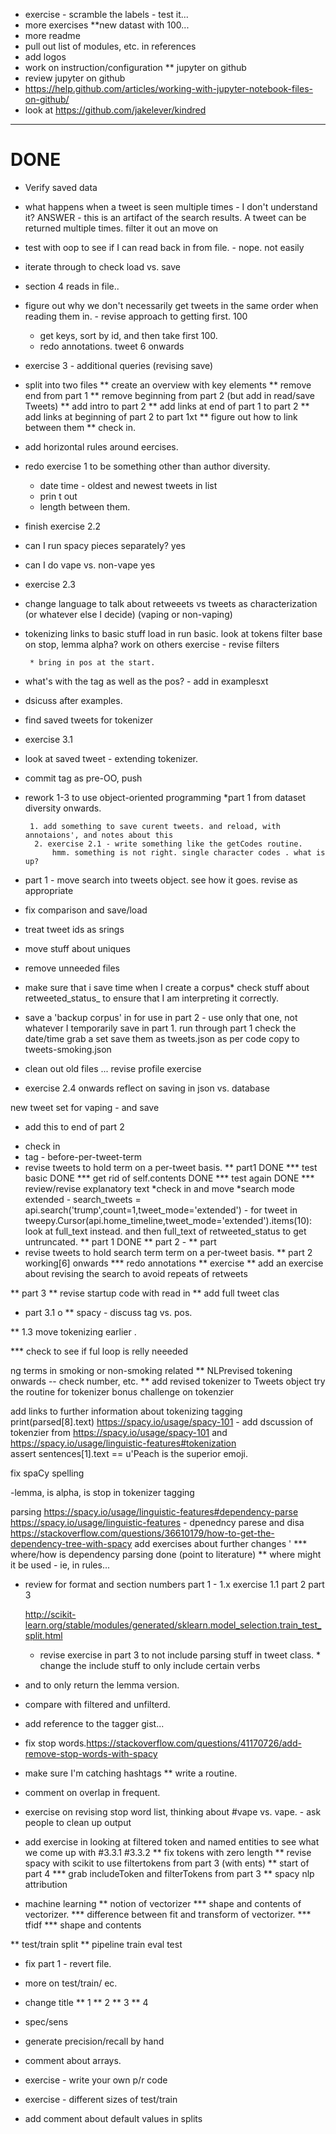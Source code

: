 * exercise - scramble the labels   - test it...
* more exercises
**new datast with 100...
* more readme
* pull out list of modules, etc. in references
* add logos
* work on instruction/configuration
** jupyter on github
* review jupyter on github
* https://help.github.com/articles/working-with-jupyter-notebook-files-on-github/ 
* look at   https://github.com/jakelever/kindred
---
# DONE
* Verify saved data
* what happens when a tweet is seen multiple times - I don't
  understand it?  ANSWER - this is an artifact of the search results. A tweet can be returned multiple times. filter it out an move on
* test with oop to see if I can read back in from file. - nope. not easily
* iterate through to check load vs. save
* section 4 reads in file..
* figure out why we don't necessarily get tweets in the same order when reading them in.  - revise approach to getting first. 100
  - get keys, sort by id, and then take first 100.
  * redo annotations. tweet 6 onwards
* exercise 3 - additional queries (revising save)
* split into two files
** create an overview with key elements
** remove end from part 1
** remove beginning from part 2 (but add in read/save Tweets)
** add intro to part 2
** add links at end of part 1 to part 2
** add links at beginning of part 2 to part 1xt
** figure out how to link between them
** check in.
* add horizontal rules around eercises.
* redo exercise 1 to be something other than author diversity.
    * date time  - oldest and newest tweets in list
    * prin t out 
    * length between them. 
* finish exercise 2.2
* can I run spacy pieces separately? yes
* can I do vape vs. non-vape yes
* exercise 2.3
* change language to talk about retweeets vs tweets as characterization (or whatever else I decide) (vaping or non-vaping)

* tokenizing
    links to basic stuff 
    load in
    run basic.
    look at tokens
     filter base on stop, lemma
       alpha?
       work on others
       exercise - revise filters
       
       * bring in pos at the start. 
* what's with the tag as well as the pos?  - add in examplesxt
* dsicuss after examples. 

* find saved tweets for tokenizer 
* exercise 3.1
* look at saved tweet - extending tokenizer.
* commit tag as pre-OO, push
* rework 1-3 to use object-oriented programming
    *part 1 from dataset diversity onwards.
    
       1. add something to save curent tweets. and reload, with annotaions', and notes about this
        2. exercise 2.1 - write something like the getCodes routine.
            hmm. something is not right. single character codes . what is up?
     
 
* part 1 - move search into tweets object. see how it goes. revise as appropriate
* fix comparison and save/load
* treat tweet ids as srings
* move stuff about uniques

* remove unneeded files
* make sure that i save time when I create a corpus*
check stuff about retweeted_status_ to ensure that I am interpreting it correctly.
* save a 'backup corpus' in  for use in part 2 - use only that one, not whatever I temporarily save in part 1. 
    run through part 1
    check the date/time
    grab a set
    save them as tweets.json as per code
    copy to tweets-smoking.json 
    
    
- clean out old files ...
       revise profile exercise

* exercise 2.4 onwards
    reflect on saving in json vs. database

new tweet set for vaping  - and save
  - add this to end of part 2
* check in
* tag - before-per-tweet-term 
* revise tweets to hold term on a per-tweet basis. 
** part1 DONE 
*** test basic DONE
*** get rid of self.contents DONE
*** test again DONE 
*** review/revise explanatory text
*check in and move
*search mode extended - search_tweets = api.search('trump',count=1,tweet_mode='extended') - 
  for tweet in tweepy.Cursor(api.home_timeline,tweet_mode='extended').items(10):
  look at full_text instead.
  and then full_text of retweeted_status to get untruncated.
**    part 1  DONE 
**    part 2  -
**    part 
* revise tweets to hold search term term on a per-tweet basis. 
** part 2   working[6] onwards
*** redo annotations
** exercise
** add an exercise
 about revising the search to avoid repeats of retweets
 
** part 3
** revise startup code with read in
** add full tweet clas

* part 3.1 o
** spacy - discuss tag vs. pos.

** 1.3 move tokenizing earlier .

*** check to see if ful loop is relly neeeded

ng terms in smoking or non-smoking related
** NLPrevised tokening onwards -- check number, etc.
 ** add revised tokenizer to Tweets object
 try the routine for tokenizer
bonus challenge on tokenzier

add links to further information about tokenizing
tagging 
print(parsed[8].text)
     https://spacy.io/usage/spacy-101
	- add dscussion of tokenzier from https://spacy.io/usage/spacy-101 and 
	  https://spacy.io/usage/linguistic-features#tokenization   
      	  assert sentences[1].text == u'Peach is the superior emoji.
          
 fix spaCy spelling
 
 -lemma, is alpha, is stop in tokenizer
tagging

parsing
    https://spacy.io/usage/linguistic-features#dependency-parse
    	  https://spacy.io/usage/linguistic-features - dpenedncy    parese and disa
    https://stackoverflow.com/questions/36610179/how-to-get-the-dependency-tree-with-spacy
    add exercises about further changes
'
 *** where/how is dependency parsing done (point to literature)
 ** where might it be used - ie, in rules...
 
 * review for format and section numbers
    part 1 - 1.x
        exercise 1.1
      part 2
      part 3
      
      
      http://scikit-learn.org/stable/modules/generated/sklearn.model_selection.train_test_split.html
      * revise exercise in part 3 to not include parsing stuff in tweet class. * change the include stuff to only include certain verbs
* and to only return the lemma version.
* compare with filtered and unfilterd.

* add reference to the tagger gist...
* fix stop words.https://stackoverflow.com/questions/41170726/add-remove-stop-words-with-spacy
* make sure I'm catching hashtags
** write a routine.
* comment on overlap in frequent.
* exercise on revising stop word list, thinking about #vape vs. vape. - ask people to clean up output
* add exercise in looking at filtered token and named entities to see what we come up with 
  #3.3.1
  #3.3.2
 ** fix tokens with zero length
 ** revise spacy with scikit to use filtertokens from part 3 (with ents)
** start of part 4
*** grab includeToken and filterTokens from part 3
** spacy nlp attribution
* machine learning 
** notion of vectorizer
*** shape and contents of vectorizer.
*** difference between fit and transform of vectorizer. 
*** tfidf
*** shape and contents

** test/train split
** pipeline
train
eval 
test
* fix part 1 - revert file.
* more on test/train/ ec.
* change title
** 1
** 2
** 3
** 4
* spec/sens
* generate precision/recall by hand
* comment about arrays. 
* exercise - write your own p/r code
* exercise - different sizes of test/train

* add comment about default values in splits